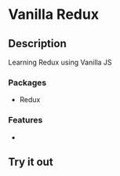 # Vanilla Redux

## Description

Learning Redux using Vanilla JS

### Packages

- Redux

### Features

-

## Try it out
